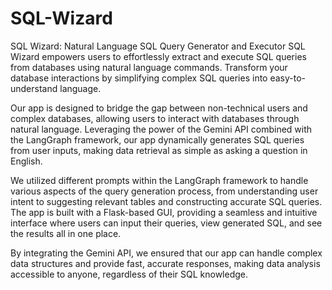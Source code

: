 # SQL-Wizard
SQL Wizard: Natural Language SQL Query Generator and Executor  SQL Wizard empowers users to effortlessly extract and execute SQL queries from databases using natural language commands. Transform your database interactions by simplifying complex SQL queries into easy-to-understand language.

Our app is designed to bridge the gap between non-technical users and complex databases, allowing users to interact with databases through natural language. Leveraging the power of the Gemini API combined with the LangGraph framework, our app dynamically generates SQL queries from user inputs, making data retrieval as simple as asking a question in English.

We utilized different prompts within the LangGraph framework to handle various aspects of the query generation process, from understanding user intent to suggesting relevant tables and constructing accurate SQL queries. The app is built with a Flask-based GUI, providing a seamless and intuitive interface where users can input their queries, view generated SQL, and see the results all in one place.

By integrating the Gemini API, we ensured that our app can handle complex data structures and provide fast, accurate responses, making data analysis accessible to anyone, regardless of their SQL knowledge.
